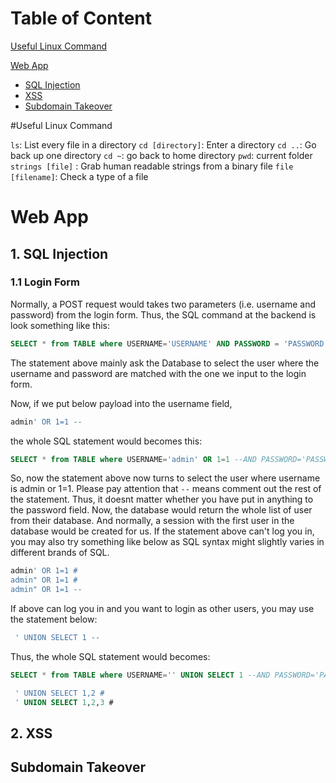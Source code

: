 # Table of Content

[Useful Linux Command](#linux)

[Web App](#webapp)
- [SQL Injection](#sqlinj)
- [XSS](#xss)
- [Subdomain Takeover](#subdomain)



<a name="linux"></a>
#Useful Linux Command

```ls```: List every file in a directory
```cd [directory]```: Enter a directory
```cd ..```: Go back up one directory
```cd ~```: go back to home directory
```pwd```: current folder
```strings [file]``` : Grab human readable strings from a binary file
```file [filename]```: Check a type of a file
















<a name="webapp"></a>
# Web App 

<a name="sqlinj"></a>
## 1. SQL Injection

### 1.1 Login Form 
Normally, a POST request would takes two parameters (i.e. username and password) from the login form. Thus, the SQL command at the backend is look something like this:

```SQL
SELECT * from TABLE where USERNAME='USERNAME' AND PASSWORD = 'PASSWORD';
```
The statement above mainly ask the Database to select the user where the username and password are matched with the one we input to the login form. 

Now, if we put below payload into the username field, 

```SQL
admin' OR 1=1 --
```
the whole SQL statement would becomes this:

```SQL
SELECT * from TABLE where USERNAME='admin' OR 1=1 --AND PASSWORD='PASSWORD';
```
So, now the statement above now turns to select the user where username is admin or 1=1. Please pay attention that ```--``` means comment out the rest of the statement. Thus, it doesnt matter whether you have put in anything to the password field. Now, the database would return the whole list of user from their database. And normally, a session with the first user in the database would be created for us. If the statement above can't log you in, you may also try something like below as SQL syntax might slightly varies in different brands of SQL.

```SQL
admin' OR 1=1 #
admin" OR 1=1 #
admin" OR 1=1 --
```
If above can log you in and you want to login as other users, you may use the statement below:

```SQL
 ' UNION SELECT 1 --
```
Thus, the whole SQL statement would becomes:

```SQL
SELECT * from TABLE where USERNAME='' UNION SELECT 1 --AND PASSWORD='PASSWORD';
```


```SQL
 ' UNION SELECT 1,2 # 
 ' UNION SELECT 1,2,3 # 
```


<a name = "xss"></a>
## 2. XSS

<a name ="subdomain"></a>
## Subdomain Takeover



